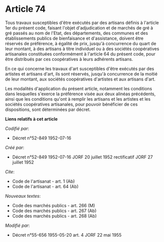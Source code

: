 # Article 74

Tous travaux susceptibles d'être exécutés par des artisans définis à l'article 1er du présent code, faisant l'objet
d'adjudication et de marchés de gré à gré passés au nom de l'Etat, des départements, des communes et des établissements
publics de bienfaisance et d'assistance, doivent être réservés de préférence, à égalité de prix, jusqu'à concurrence du quart
de leur montant, à des artisans à titre individuel ou à des sociétés coopératives artisanales constituées conformément à
l'article 64 du présent code, pour être distribués par ces coopératives à leurs adhérents artisans.

En ce qui concerne les travaux d'art susceptibles d'être exécutés par des artistes et artisans d'art, ils sont réservés,
jusqu'à concurrence de la moitié de leur montant, aux sociétés coopératives d'artistes et aux artisans d'art.

Les modalités d'application du présent article, notamment les conditions dans lesquelles s'exerce la préférence visée aux
deux alinéas précédents, ainsi que les conditions qu'ont à remplir les artisans et les artistes et les sociétés coopératives
artisanales, pour pouvoir bénéficier de ces dispositions, sont déterminées par décret.

**Liens relatifs à cet article**

_Codifié par_:

  - Décret n°52-849 1952-07-16

_Créé par_:

  - Décret n°52-849 1952-07-16 JORF 20 juillet 1952 rectificatif JORF 27 juillet 1952

_Cite_:

  - Code de l'artisanat - art. 1 (Ab)
  - Code de l'artisanat - art. 64 (Ab)

_Nouveaux textes_:

  - Code des marchés publics - art. 266 (M)
  - Code des marchés publics - art. 267 (Ab)
  - Code des marchés publics - art. 268 (Ab)

_Modifié par_:

  - Décret n°55-656 1955-05-20 art. 4 JORF 22 mai 1955
